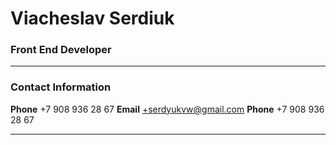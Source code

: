 

# Viacheslav Serdiuk

### Front End Developer

---

### Contact Information
**Phone** +7 908 936 28 67
**Email** +serdyukvw@gmail.com
**Phone** +7 908 936 28 67

---